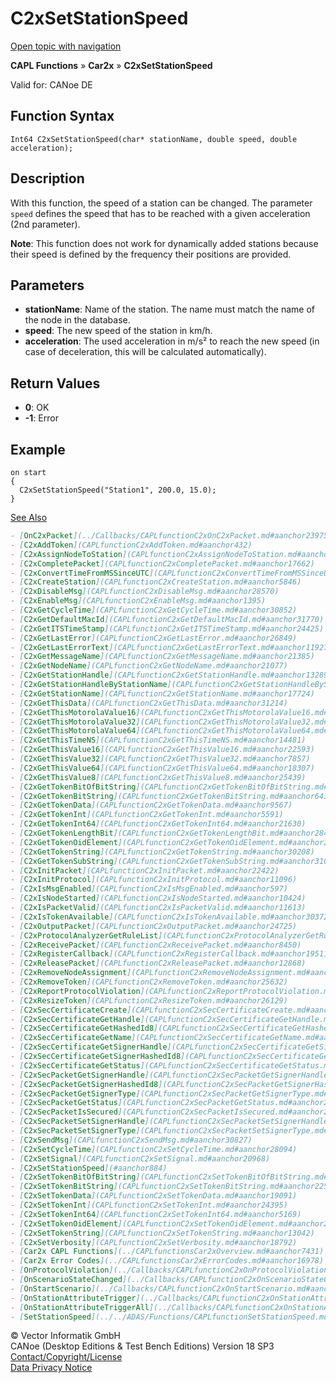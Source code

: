 # C2xSetStationSpeed

[Open topic with navigation](../../../../../CANoeDEFamily.htm#Topics/CAPLFunctions/Car2x/Functions/CAPLfunctionC2xSetStationSpeed.md)

**CAPL Functions** » **Car2x** » **C2xSetStationSpeed**

Valid for: CANoe DE

## Function Syntax

```plaintext
Int64 C2xSetStationSpeed(char* stationName, double speed, double acceleration);
```

## Description

With this function, the speed of a station can be changed. The parameter `speed` defines the speed that has to be reached with a given acceleration (2nd parameter).

**Note**: This function does not work for dynamically added stations because their speed is defined by the frequency their positions are provided.

## Parameters

- **stationName**: Name of the station. The name must match the name of the node in the database.
- **speed**: The new speed of the station in km/h.
- **acceleration**: The used acceleration in m/s² to reach the new speed (in case of deceleration, this will be calculated automatically).

## Return Values

- **0**: OK
- **-1**: Error

## Example

```plaintext
on start
{
  C2xSetStationSpeed("Station1", 200.0, 15.0);
}
```

[See Also](javascript:void(0);)
```markdown
- [OnC2xPacket](../Callbacks/CAPLfunctionC2xOnC2xPacket.md#aanchor23975)
- [C2xAddToken](CAPLfunctionC2xAddToken.md#aanchor432)
- [C2xAssignNodeToStation](CAPLfunctionC2xAssignNodeToStation.md#aanchor31711)
- [C2xCompletePacket](CAPLfunctionC2xCompletePacket.md#aanchor17662)
- [C2xConvertTimeFromMSSinceUTC](CAPLfunctionC2xConvertTimeFromMSSinceUTC.md#aanchor11472)
- [C2xCreateStation](CAPLfunctionC2xCreateStation.md#aanchor5846)
- [C2xDisableMsg](CAPLfunctionC2xDisableMsg.md#aanchor28570)
- [C2xEnableMsg](CAPLfunctionC2xEnableMsg.md#aanchor1395)
- [C2xGetCycleTime](CAPLfunctionC2xGetCycleTime.md#aanchor30852)
- [C2xGetDefaultMacId](CAPLfunctionC2xGetDefaultMacId.md#aanchor31770)
- [C2xGetITSTimeStamp](CAPLfunctionC2xGetITSTimeStamp.md#aanchor24425)
- [C2xGetLastError](CAPLfunctionC2xGetLastError.md#aanchor26849)
- [C2xGetLastErrorText](CAPLfunctionC2xGetLastErrorText.md#aanchor11927)
- [C2xGetMessageName](CAPLfunctionC2xGetMessageName.md#aanchor21385)
- [C2xGetNodeName](CAPLfunctionC2xGetNodeName.md#aanchor21077)
- [C2xGetStationHandle](CAPLfunctionC2xGetStationHandle.md#aanchor13289)
- [C2xGetStationHandleByStationName](CAPLfunctionC2xGetStationHandleByStationName.md#aanchor22716)
- [C2xGetStationName](CAPLfunctionC2xGetStationName.md#aanchor17724)
- [C2xGetThisData](CAPLfunctionC2xGetThisData.md#aanchor31214)
- [C2xGetThisMotorolaValue16](CAPLfunctionC2xGetThisMotorolaValue16.md#aanchor23999)
- [C2xGetThisMotorolaValue32](CAPLfunctionC2xGetThisMotorolaValue32.md#aanchor19990)
- [C2xGetThisMotorolaValue64](CAPLfunctionC2xGetThisMotorolaValue64.md#aanchor28428)
- [C2xGetThisTimeNS](CAPLfunctionC2xGetThisTimeNS.md#aanchor14481)
- [C2xGetThisValue16](CAPLfunctionC2xGetThisValue16.md#aanchor22593)
- [C2xGetThisValue32](CAPLfunctionC2xGetThisValue32.md#aanchor7857)
- [C2xGetThisValue64](CAPLfunctionC2xGetThisValue64.md#aanchor18307)
- [C2xGetThisValue8](CAPLfunctionC2xGetThisValue8.md#aanchor25439)
- [C2xGetTokenBitOfBitString](CAPLfunctionC2xGetTokenBitOfBitString.md#aanchor13514)
- [C2xGetTokenBitString](CAPLfunctionC2xGetTokenBitString.md#aanchor6435)
- [C2xGetTokenData](CAPLfunctionC2xGetTokenData.md#aanchor9567)
- [C2xGetTokenInt](CAPLfunctionC2xGetTokenInt.md#aanchor5591)
- [C2xGetTokenInt64](CAPLfunctionC2xGetTokenInt64.md#aanchor21630)
- [C2xGetTokenLengthBit](CAPLfunctionC2xGetTokenLengthBit.md#aanchor28400)
- [C2xGetTokenOidElement](CAPLfunctionC2xGetTokenOidElement.md#aanchor21791)
- [C2xGetTokenString](CAPLfunctionC2xGetTokenString.md#aanchor30208)
- [C2xGetTokenSubString](CAPLfunctionC2xGetTokenSubString.md#aanchor31078)
- [C2xInitPacket](CAPLfunctionC2xInitPacket.md#aanchor22422)
- [C2xInitProtocol](CAPLfunctionC2xInitProtocol.md#aanchor11096)
- [C2xIsMsgEnabled](CAPLfunctionC2xIsMsgEnabled.md#aanchor597)
- [C2xIsNodeStarted](CAPLfunctionC2xIsNodeStarted.md#aanchor10424)
- [C2xIsPacketValid](CAPLfunctionC2xIsPacketValid.md#aanchor11613)
- [C2xIsTokenAvailable](CAPLfunctionC2xIsTokenAvailable.md#aanchor30372)
- [C2xOutputPacket](CAPLfunctionC2xOutputPacket.md#aanchor24725)
- [C2xProtocolAnalyzerGetRuleList](CAPLfunctionC2xProtocolAnalyzerGetRuleList.md#aanchor19353)
- [C2xReceivePacket](CAPLfunctionC2xReceivePacket.md#aanchor8450)
- [C2xRegisterCallback](CAPLfunctionC2xRegisterCallback.md#aanchor19511)
- [C2xReleasePacket](CAPLfunctionC2xReleasePacket.md#aanchor12868)
- [C2xRemoveNodeAssignment](CAPLfunctionC2xRemoveNodeAssignment.md#aanchor4504)
- [C2xRemoveToken](CAPLfunctionC2xRemoveToken.md#aanchor25632)
- [C2xReportProtocolViolation](CAPLfunctionC2xReportProtocolViolation.md#aanchor25704)
- [C2xResizeToken](CAPLfunctionC2xResizeToken.md#aanchor26129)
- [C2xSecCertificateCreate](CAPLfunctionC2xSecCertificateCreate.md#aanchor32074)
- [C2xSecCertificateGetHandle](CAPLfunctionC2xSecCertificateGetHandle.md#aanchor20814)
- [C2xSecCertificateGetHashedId8](CAPLfunctionC2xSecCertificateGetHashedId8.md#aanchor27158)
- [C2xSecCertificateGetName](CAPLfunctionC2xSecCertificateGetName.md#aanchor18699)
- [C2xSecCertificateGetSignerHandle](CAPLfunctionC2xSecCertificateGetSignerHandle.md#aanchor21154)
- [C2xSecCertificateGetSignerHashedId8](CAPLfunctionC2xSecCertificateGetSignerHashedId8.md#aanchor29936)
- [C2xSecCertificateGetStatus](CAPLfunctionC2xSecCertificateGetStatus.md#aanchor30775)
- [C2xSecPacketGetSignerHandle](CAPLfunctionC2xSecPacketGetSignerHandle.md#aanchor21036)
- [C2xSecPacketGetSignerHashedId8](CAPLfunctionC2xSecPacketGetSignerHashedId8.md#aanchor19963)
- [C2xSecPacketGetSignerType](CAPLfunctionC2xSecPacketGetSignerType.md#aanchor4292)
- [C2xSecPacketGetStatus](CAPLfunctionC2xSecPacketGetStatus.md#aanchor28304)
- [C2xSecPacketIsSecured](CAPLfunctionC2xSecPacketIsSecured.md#aanchor27826)
- [C2xSecPacketSetSignerHandle](CAPLfunctionC2xSecPacketSetSignerHandle.md#aanchor22383)
- [C2xSecPacketSetSignerType](CAPLfunctionC2xSecPacketSetSignerType.md#aanchor21150)
- [C2xSendMsg](CAPLfunctionC2xSendMsg.md#aanchor30827)
- [C2xSetCycleTime](CAPLfunctionC2xSetCycleTime.md#aanchor28094)
- [C2xSetSignal](CAPLfunctionC2xSetSignal.md#aanchor20968)
- [C2xSetStationSpeed](#aanchor884)
- [C2xSetTokenBitOfBitString](CAPLfunctionC2xSetTokenBitOfBitString.md#aanchor21862)
- [C2xSetTokenBitString](CAPLfunctionC2xSetTokenBitString.md#aanchor22512)
- [C2xSetTokenData](CAPLfunctionC2xSetTokenData.md#aanchor19091)
- [C2xSetTokenInt](CAPLfunctionC2xSetTokenInt.md#aanchor24395)
- [C2xSetTokenInt64](CAPLfunctionC2xSetTokenInt64.md#aanchor5169)
- [C2xSetTokenOidElement](CAPLfunctionC2xSetTokenOidElement.md#aanchor26790)
- [C2xSetTokenString](CAPLfunctionC2xSetTokenString.md#aanchor13042)
- [C2xSetVerbosity](CAPLfunctionC2xSetVerbosity.md#aanchor18792)
- [Car2x CAPL Functions](../CAPLfunctionsCar2xOverview.md#aanchor7431)
- [Car2x Error Codes](../CAPLfunctionsCar2xErrorCodes.md#aanchor16978)
- [OnProtocolViolation](../Callbacks/CAPLfunctionC2xOnProtocolViolation.md#aanchor27621)
- [OnScenarioStateChanged](../Callbacks/CAPLfunctionC2xOnScenarioStateChanged.md#aanchor16247)
- [OnStartScenario](../Callbacks/CAPLfunctionC2xOnStartScenario.md#aanchor4225)
- [OnStationAttributeTrigger](../Callbacks/CAPLfunctionC2xOnStationAttributeTrigger.md#aanchor28915)
- [OnStationAttributeTriggerAll](../Callbacks/CAPLfunctionC2xOnStationAttributeTriggerAll.md#aanchor21716)
- [SetStationSpeed](../../ADAS/Functions/CAPLfunctionSetStationSpeed.md#aanchor28451)
```

© Vector Informatik GmbH  
CANoe (Desktop Editions & Test Bench Editions) Version 18 SP3  
[Contact/Copyright/License](../../../Shared/ContactCopyrightLicense.md)  
[Data Privacy Notice](https://www.vector.com/int/en/company/get-info/privacy-policy/)